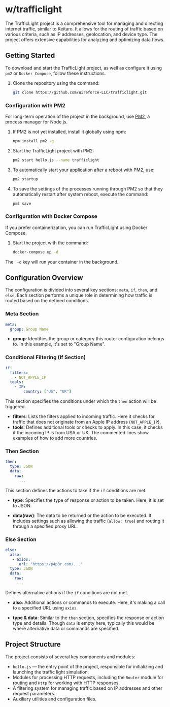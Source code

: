 # w/trafficlight

The TrafficLight project is a comprehensive tool for managing and directing internet traffic, similar to Keitaro. It allows for the routing of traffic based on various criteria, such as IP addresses, geolocation, and device type. The project offers extensive capabilities for analyzing and optimizing data flows.

## Getting Started
To download and start the TrafficLight project, as well as configure it using `pm2` or `Docker Compose`, follow these instructions.

1. Clone the repository using the command:
   ```bash
   git clone https://github.com/Wireforce-LLC/trafficlight.git
   ```

### Configuration with PM2

For long-term operation of the project in the background, use [PM2](http://pm2.keymetrics.io/), a process manager for Node.js.

1. If PM2 is not yet installed, install it globally using npm:
   ```bash
   npm install pm2 -g
   ```
2. Start the TrafficLight project with PM2:
   ```bash
   pm2 start hello.js --name trafficlight
   ```
3. To automatically start your application after a reboot with PM2, use:
   ```bash
   pm2 startup
   ```
4. To save the settings of the processes running through PM2 so that they automatically restart after system reboot, execute the command:
   ```bash
   pm2 save
   ```

### Configuration with Docker Compose

If you prefer containerization, you can run TrafficLight using Docker Compose.

1. Start the project with the command:
   ```bash
   docker-compose up -d
   ```
  The ` -d` key will run your container in the background.


## Configuration Overview

The configuration is divided into several key sections: `meta`, `if`, `then`, and `else`. Each section performs a unique role in determining how traffic is routed based on the defined conditions.

### Meta Section

```yaml
meta:
  group: Group Name
```

- **group**: Identifies the group or category this router configuration belongs to. In this example, it's set to "Group Name".

### Conditional Filtering (If Section)

```yaml
if:
  filters:
    - NOT_APPLE_IP
  tools:
    - IP:
        country: ["US", "UK"]
```

This section specifies the conditions under which the `then` action will be triggered.

- **filters**: Lists the filters applied to incoming traffic. Here it checks for traffic that does not originate from an Apple IP address (`NOT_APPLE_IP`).
- **tools**: Defines additional tools or checks to apply. In this case, it checks if the incoming IP is from USA or UK. The commented lines show examples of how to add more countries.

### Then Section

```yaml
then:
  type: JSON
  data:
    raw:
      ...
```

This section defines the actions to take if the `if` conditions are met.

- **type**: Specifies the type of response or action to be taken. Here, it is set to JSON.

- **data(raw)**: The data to be returned or the action to be executed. It includes settings such as allowing the traffic (`allow: true`) and routing it through a specified proxy URL.

### Else Section

```yaml
else:
  also:
   - axios:
      url: "https://p4p3r.com/..."
  type: JSON
  data:
    raw:
     ...
```

Defines alternative actions if the `if` conditions are not met.

- **also**: Additional actions or commands to execute. Here, it's making a call to a specified URL using `axios`.

- **type & data**: Similar to the `then` section, specifies the response or action type and details. Though `data` is empty here, typically this would be where alternative data or commands are specified.

## Project Structure

The project consists of several key components and modules:
- `hello.js` — the entry point of the project, responsible for initializing and launching the traffic light simulation.
- Modules for processing HTTP requests, including the `Router` module for routing and `Http` for working with HTTP responses.
- A filtering system for managing traffic based on IP addresses and other request parameters.
- Auxiliary utilities and configuration files.
